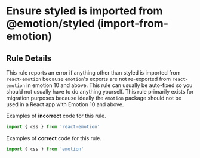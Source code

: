 # Ensure styled is imported from @emotion/styled (import-from-emotion)

## Rule Details

This rule reports an error if anything other than styled is imported from `react-emotion` because `emotion`'s exports are not re-exported from `react-emotion` in emotion 10 and above. This rule can usually be auto-fixed so you should not usually have to do anything yourself. This rule primarily exists for migration purposes because ideally the `emotion` package should not be used in a React app with Emotion 10 and above.

Examples of **incorrect** code for this rule.

```jsx
import { css } from 'react-emotion'
```

Examples of **correct** code for this rule.

```jsx
import { css } from 'emotion'
```
